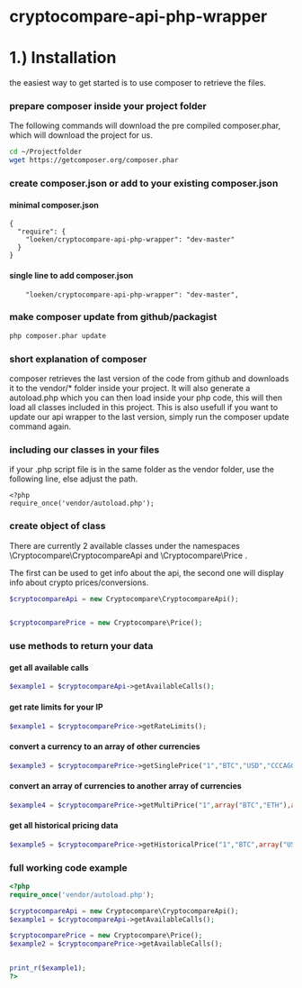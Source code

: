 # cryptocompare-api-php-wrapper

# 1.) Installation
the easiest way to get started is to use composer to retrieve the files.

### prepare composer inside your project folder
The following commands will download the pre compiled composer.phar, which will download the project for us.
```bash
cd ~/Projectfolder
wget https://getcomposer.org/composer.phar
```

### create composer.json or add to your existing composer.json
#### minimal composer.json
```composer
{
  "require": {
    "loeken/cryptocompare-api-php-wrapper": "dev-master"
  }
}
```
#### single line to add composer.json
```composer
    "loeken/cryptocompare-api-php-wrapper": "dev-master",
```
### make composer update from github/packagist
```bash
php composer.phar update
```

### short explanation of composer
composer retrieves the last version of the code from github and downloads it to the vendor/* folder inside your project. It will also generate a autoload.php which you can then load inside your php code, this will then load all classes included in this project. This is also usefull if you want to update our api wrapper to the last version, simply run the composer update command again.

### including our classes in your files
if your .php script file is in the same folder as the vendor folder, use the following line, else adjust the path.
```
<?php
require_once('vendor/autoload.php');
```
### create object of class
There are currently 2 available classes under the namespaces
\Cryptocompare\CryptocompareApi and \Cryptocompare\Price .

The first can be used to get info about the api, the second one will display info about crypto prices/conversions.
```php
$cryptocompareApi = new Cryptocompare\CryptocompareApi();


$cryptocomparePrice = new Cryptocompare\Price();
```

### use methods to return your data

#### get all available calls
```php
$example1 = $cryptocompareApi->getAvailableCalls();
```
#### get rate limits for your IP
```php
$example1 = $cryptocomparePrice->getRateLimits();
```
#### convert a currency to an array of other currencies
```php
$example3 = $cryptocomparePrice->getSinglePrice("1","BTC","USD","CCCAGG","false");
```
#### convert an array of currencies to another array of currencies
```php
$example4 = $cryptocomparePrice->getMultiPrice("1",array("BTC","ETH"),array("USD","EUR","ETH"),"CCCAGG","false");
```
#### get all historical pricing data
```php
$example5 = $cryptocomparePrice->getHistoricalPrice("1","BTC",array("USD","EUR","ETH"),"CCCAGG","false");
```


### full working code example
```php
<?php
require_once('vendor/autoload.php');

$cryptocompareApi = new Cryptocompare\CryptocompareApi();
$example1 = $cryptocompareApi->getAvailableCalls();

$cryptocomparePrice = new Cryptocompare\Price();
$example2 = $cryptocomparePrice->getAvailableCalls();


print_r($example1);
?>
